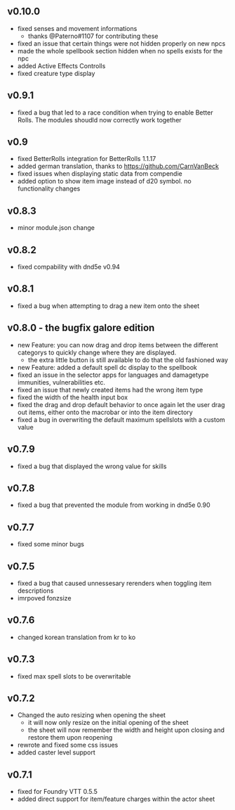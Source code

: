 ## v0.10.0
 - fixed senses and movement informations
    - thanks @Paterno#1107 for contributing these
 - fixed an issue that certain things were not hidden properly on new npcs
 - made the whole spellbook section hidden when no spells exists for the npc
 - added Active Effects Controlls
 - fixed creature type display

## v0.9.1
 - fixed a bug that led to a race condition when trying to enable Better Rolls. The modules shoudld now correctly work together

## v0.9
 - fixed BetterRolls integration for BetterRolls 1.1.17
 - added german translation, thanks to https://github.com/CarnVanBeck
 - fixed issues when displaying static data from compendie
 - added option to show item image instead of d20 symbol. no functionality changes

## v0.8.3
 - minor module.json change

## v0.8.2
 - fixed compability with dnd5e v0.94

## v0.8.1
 - fixed a bug when attempting to drag a new item onto the sheet

## v0.8.0 - the bugfix galore edition
 - new Feature: you can now drag and drop items between the different categorys to quickly change where they are displayed.
    - the extra little button is still available to do that the old fashioned way
 - new Feature: added a default spell dc display to the spellbook
 - fixed an issue in the selector apps for languages and damagetype immunities, vulnerabilities etc.
 - fixed an issue that newly created items had the wrong item type
 - fixed the width of the health input box
 - fixed the drag and drop default behavior to once again let the user drag out items, either onto the macrobar or into the item directory
 - fixed a bug in overwriting the default maximum spellslots with a custom value

## v0.7.9
 - fixed a bug that displayed the wrong value for skills

## v0.7.8
 - fixed a bug that prevented the module from working in dnd5e 0.90

## v0.7.7
 - fixed some minor bugs

## v0.7.5
 - fixed a bug that caused unnessesary rerenders when toggling item descriptions
 - imrpoved fonzsize

## v0.7.6
 - changed korean translation from kr to ko

## v0.7.3
 - fixed max spell slots to be overwritable

## v0.7.2
  - Changed the auto resizing when opening the sheet
    - it will now only resize on the initial opening of the sheet
    - the sheet will now remember the width and height upon closing and restore them upon reopening
  - rewrote and fixed some css issues
  - added caster level support

## v0.7.1
 - fixed for Foundry VTT 0.5.5
 - added direct support for item/feature charges within the actor sheet


